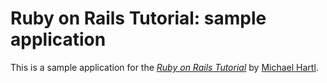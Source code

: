 # Ruby on Rails Tutorial: sample application

This is a sample application for the [*Ruby on Rails Tutorial*](http://railstutorial.org) by [Michael Hartl](http://michaelhartl.com).